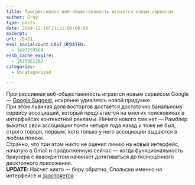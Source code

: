 ```yaml
---
title: Прогрессивная веб-общественность играется новым сервисом
author: Gray
type: posts
date: 2004-12-10T21:21:08+00:00
excerpt:
url: /5431
esml_socialcount_LAST_UPDATED:
  - 1497259569
essb_cache_expire:
  - 1615981262
categories:
  - Uncategorized

---
```








Прогрессивная веб-общественность играется новым сервисом Google &#8212; <a href="http://www.google.com/webhp?hl=en&#038;complete=1" target="_blank">Google Suggest</a>, искренне удивляясь новой придумке.  
При этом львиная доля восторгов достается достаточно банальному сервису ассоциаций, который предлагается на многих поисковиках в интерфейсах контекстной рекламы. Ничего нового там нет &#8212; Рамблер выкатил свои ассоциации почти четыре года назад и тоже не был, строго говоря, первым, хотя только у него ассоциации выдаются в любом поиске.  
Странно, что при этом никто не оценил линию на новый интерфейс, начатую в Gmail и продолженную сейчас &#8212; когда функциональность браузера с яваскриптом начинает дотягиваться до полноценного десктопного приложения.  
**UPDATE:** Насчет никто &#8212; беру обратно, Спольски именно на интерфейсе и <a href="http://www.joelonsoftware.com/items/2004/12/10.html" target="_blank">заостряется</a>.